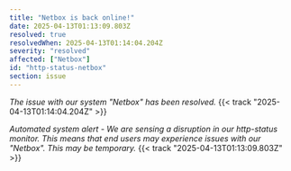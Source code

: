 ```yaml
---
title: "Netbox is back online!"
date: 2025-04-13T01:13:09.803Z
resolved: true
resolvedWhen: 2025-04-13T01:14:04.204Z
severity: "resolved"
affected: ["Netbox"]
id: "http-status-netbox"
section: issue
---
```


*The issue with our system "Netbox" has been resolved.* {{< track "2025-04-13T01:14:04.204Z" >}}

**Automated system alert* - We are sensing a disruption in our http-status monitor. This means that end users may experience issues with our "Netbox". This may be temporary.* {{< track "2025-04-13T01:13:09.803Z" >}}
